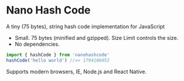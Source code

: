 # Nano Hash Code

A tiny (75 bytes), string hash code implementation for JavaScript

- Small. 75 bytes (minified and gzipped). Size Limit controls the size.
- No dependencies.

```js
import { hashCode } from 'nanohashcode'
hashCode('hello world') //=> 1794106052
```

Supports modern browsers, IE, Node.js and React Native.
